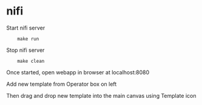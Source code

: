 # nifi


Start nifi server
    
```
    make run
```    

Stop nifi server

```
    make clean
```    


Once started, open webapp in browser at localhost:8080

Add new template from Operator box on left

Then drag and drop new template into the main canvas using Template icon

